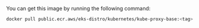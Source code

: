 You can get this image by running the following command:

```bash
docker pull public.ecr.aws/eks-distro/kubernetes/kube-proxy-base:<tag>
```

